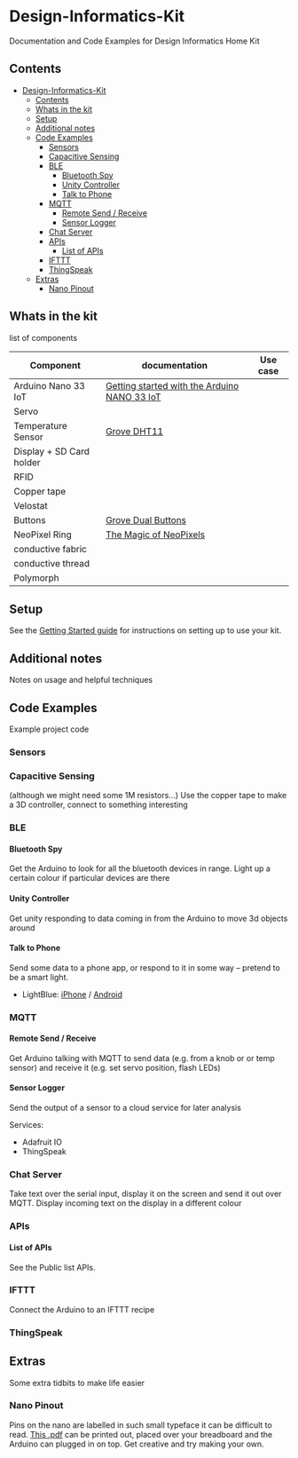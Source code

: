 # Design-Informatics-Kit

Documentation and Code Examples for Design Informatics Home Kit

## Contents

<!-- TOC depthFrom:1 depthTo:6 withLinks:1 updateOnSave:1 orderedList:0 -->

- [Design-Informatics-Kit](#design-informatics-kit)
	- [Contents](#contents)
	- [Whats in the kit](#whats-in-the-kit)
	- [Setup](#setup)
	- [Additional notes](#additional-notes)
	- [Code Examples](#code-examples)
		- [Sensors](#sensors)
		- [Capacitive Sensing](#capacitive-sensing)
		- [BLE](#ble)
			- [Bluetooth Spy](#bluetooth-spy)
			- [Unity Controller](#unity-controller)
			- [Talk to Phone](#talk-to-phone)
		- [MQTT](#mqtt)
			- [Remote Send / Receive](#remote-send-receive)
			- [Sensor Logger](#sensor-logger)
		- [Chat Server](#chat-server)
		- [APIs](#apis)
			- [List of APIs](#list-of-apis)
		- [IFTTT](#ifttt)
		- [ThingSpeak](#thingspeak)
	- [Extras](#extras)
		- [Nano Pinout](#nano-pinout)

<!-- /TOC -->



## Whats in the kit
list of components


| Component                | documentation | Use case |
| ------------------------ | ------------- | -------- |
| Arduino Nano 33 IoT      | [Getting started with the Arduino NANO 33 IoT](https://www.arduino.cc/en/Guide/NANO33IoT)          |          |
| Servo                    |               |          |
| Temperature Sensor       | [Grove DHT11](https://wiki.seeedstudio.com/Grove-TemperatureAndHumidity_Sensor/)              |          |
| Display + SD Card holder |               |          |
| RFID                     |               |          |
| Copper tape              |               |          |
| Velostat                 |               |          |
| Buttons                  |      [Grove Dual Buttons](https://wiki.seeedstudio.com/Grove-Dual-Button/)         |          |
| NeoPixel Ring            |      [The Magic of NeoPixels](https://learn.adafruit.com/adafruit-neopixel-uberguide/the-magic-of-neopixels)         |          |
| conductive fabric        |               |          |
| conductive thread        |               |          |
| Polymorph                |               |          |


## Setup

See the [Getting Started guide](./getting-started.md) for instructions on setting up to use your kit.

## Additional notes

Notes on usage and helpful techniques

## Code Examples

Example project code

### Sensors

### Capacitive Sensing

(although we might need some 1M resistors...)
Use the copper tape to make a 3D controller, connect to something interesting

### BLE

#### Bluetooth Spy

Get the Arduino to look for all the bluetooth devices in range. Light up a certain colour if particular devices are there

#### Unity Controller

Get unity responding to data coming in from the Arduino to move 3d objects around

#### Talk to Phone

Send some data to a phone app, or respond to it in some way – pretend to be a smart light.

- LightBlue: [iPhone](https://apps.apple.com/us/app/lightblue/id557428110) / [Android](https://play.google.com/store/apps/details?id=com.punchthrough.lightblueexplorer&hl=en_US)

### MQTT

#### Remote Send / Receive

Get Arduino talking with MQTT to send data (e.g. from a knob or or temp sensor) and receive it (e.g. set servo position, flash LEDs)

#### Sensor Logger

Send the output of a sensor to a cloud service for later analysis

Services:

- Adafruit IO
- ThingSpeak

### Chat Server

Take text over the serial input, display it on the screen and send it out over MQTT. Display incoming text on the display in a different colour

### APIs

#### List of APIs

See the Public list APIs.

### IFTTT

Connect the Arduino to an IFTTT recipe

### ThingSpeak

## Extras

Some extra tidbits to make life easier

### Nano Pinout

Pins on the nano are labelled in such small typeface it can be difficult to read. [This .pdf](./extras/Nano_33_IoT_Pinout_cheatsheet.pdf) can be printed out, placed over your breadboard and the Arduino can plugged in on top. Get creative and try making your own.
